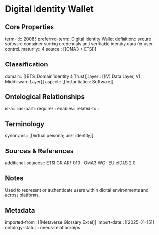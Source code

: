 # Digital Identity Wallet

## Core Properties
term-id:: 20085
preferred-term:: Digital Identity Wallet
definition:: secure software container storing credentials and verifiable identity data for user control.
maturity:: 4
source:: [[OMA3 + ETSI]]

## Classification
domain:: [[ETSI Domain/Identity & Trust]]
layer:: [[IV) Data Layer, V) Middleware Layer]]
aspect:: [[Instantiation: Software]]

## Ontological Relationships
is-a:: 
has-part:: 
requires:: 
enables:: 
related-to:: 

## Terminology
synonyms:: [[Virtual persona; user identity]]

## Sources & References
additional-sources:: ETSI GR ARF 010 · OMA3 WG · EU eIDAS 2.0

## Notes
Used to represent or authenticate users within digital environments and across platforms.

## Metadata
imported-from:: [[Metaverse Glossary Excel]]
import-date:: [[2025-01-15]]
ontology-status:: needs-relationships